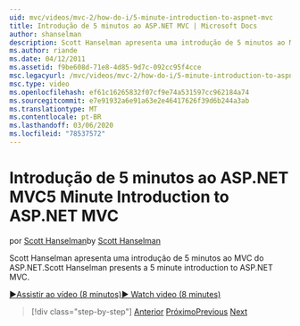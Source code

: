 ```yaml
---
uid: mvc/videos/mvc-2/how-do-i/5-minute-introduction-to-aspnet-mvc
title: Introdução de 5 minutos ao ASP.NET MVC | Microsoft Docs
author: shanselman
description: Scott Hanselman apresenta uma introdução de 5 minutos ao MVC do ASP.NET.
ms.author: riande
ms.date: 04/12/2011
ms.assetid: f9be608d-71e8-4d85-9d7c-092cc95f4cce
msc.legacyurl: /mvc/videos/mvc-2/how-do-i/5-minute-introduction-to-aspnet-mvc
msc.type: video
ms.openlocfilehash: ef61c16265832f07cf9e74a531597cc962184a74
ms.sourcegitcommit: e7e91932a6e91a63e2e46417626f39d6b244a3ab
ms.translationtype: MT
ms.contentlocale: pt-BR
ms.lasthandoff: 03/06/2020
ms.locfileid: "78537572"
---
```

# <a name="5-minute-introduction-to-aspnet-mvc"></a><span data-ttu-id="47ff5-103">Introdução de 5 minutos ao ASP.NET MVC</span><span class="sxs-lookup"><span data-stu-id="47ff5-103">5 Minute Introduction to ASP.NET MVC</span></span>

<span data-ttu-id="47ff5-104">por [Scott Hanselman](https://github.com/shanselman)</span><span class="sxs-lookup"><span data-stu-id="47ff5-104">by [Scott Hanselman](https://github.com/shanselman)</span></span>

<span data-ttu-id="47ff5-105">Scott Hanselman apresenta uma introdução de 5 minutos ao MVC do ASP.NET.</span><span class="sxs-lookup"><span data-stu-id="47ff5-105">Scott Hanselman presents a 5 minute introduction to ASP.NET MVC.</span></span>

[<span data-ttu-id="47ff5-106">&#9654;Assistir ao vídeo (8 minutos)</span><span class="sxs-lookup"><span data-stu-id="47ff5-106">&#9654; Watch video (8 minutes)</span></span>](https://channel9.msdn.com/Blogs/ASP-NET-Site-Videos/5-minute-introduction-to-aspnet-mvc)

> [!div class="step-by-step"]
> <span data-ttu-id="47ff5-107">[Anterior](aspnet-mvc-2-render-action.md)
> [Próximo](how-to-best-learn-asp-net-mvc.md)</span><span class="sxs-lookup"><span data-stu-id="47ff5-107">[Previous](aspnet-mvc-2-render-action.md)
[Next](how-to-best-learn-asp-net-mvc.md)</span></span>
